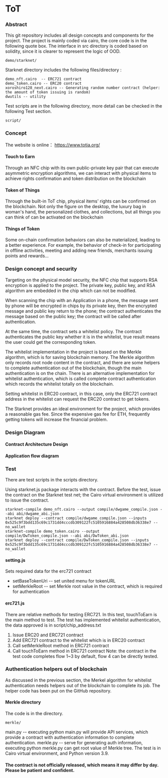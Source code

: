 # ToT

### Abstract
This git repository includes all design concepts and components for the project. The project is  mainly coded via cairo, the core code is in the following quote box. The interface in src directory is coded based on solidity, since it is clearer to represent the logic of OOD.   
```
demo/starknet/
```
Starknet directory includes the following files/directory :
```
demo_nft.cairo  -- ERC721 contract
demo_token.cairo -- ERC20 contract
xoroshiro128_next.cairo -- Generating random number contract (helper: the amount of token issuing is random)
dwutils -- utility
```
Test scripts are in the following directory, more detail can be checked in the following Test section.
```
script/
```

### Concept
The website is online： https://www.totia.org/

#### Touch to Earn
Through an NFC chip with its own public-private key pair that can execute asymmetric encryption algorithms, we can interact with physical items to achieve rights confirmation and token distribution on the blockchain
#### Token of Things
Through the built-in ToT chip, physical items' rights can be confirmed on the blockchain. Not only the figure on the desktop, the luxury bag in woman's hand, the personalized clothes, and collections, but all things you can think of can be activated on the blockchain
#### Things of Token
Some on-chain confirmation behaviors can also be materialized, leading to a better experience. For example, the behavior of check-in for participating in offline activities, meeting and adding new friends, merchants issuing points and rewards...

### Design concept and security 
Targeting on the physical model security, the NFC chip that supports RSA encryption is applied to the project. The private key, public key, and RSA algorithm are embedded in the chip which can not be modified.

When scanning the chip with an Application in a phone, the message sent by phone will be encrypted in chips by its private key, then the encrypted message and public key return to the phone; the contract authenticates the message based on the public key; the contract will be called after authentication. 

At the same time, the contract sets a whitelist policy.  The contract authenticates the public key whether it is in the whitelist, true result means the user could get the corresponding token.
 
The whitelist implementation in the project is based on the Merkle algorithm, which is for saving blockchain memory. The Merkle algorithm only records root node content in the contract, and there are some helpers to complete authentication out of the blockchain, though the main authentication is on the chain. There is an alternative implementation for whitelist authentication, which is called complete contract authentication which records the whitelist totally on the blockchain.

Setting whitelist in ERC20 contract, in this case, only the ERC721 contract address in the whitelist can request the ERC20 contract to get tokens.

The Starknet provides an ideal environment for the project, which provides a reasonable gas fee. Since the expensive gas fee for ETH, frequently getting tokens will increase the financial problem. 

### Design Diagram
#### Contract Architecture Design

#### Application flow diagram

### Test
There are test scripts in the scripts directory.

Using starknet.js package interacts with the contract. Before the test, issue the contract on the Starknet test net; the Cairo virtual environment is utilized to issue the contract.
```
starknet-compile demo_nft.cairo --output compile/dwgame_compile.json --abi abi/dwgame_abi.json
starknet deploy --contract compile/dwgame_compile.json --inputs 0x525c9f3bdd135c69c1731dd4cccdb309122fc5105916884a428508db36338e7 --no_wallet
starknet-compile demo_token.cairo --output compile/DwToken_compile.json --abi abi/DwToken_abi.json
starknet deploy --contract compile/DwToken_compile.json --inputs 0x525c9f3bdd135c69c1731dd4cccdb309122fc5105916884a428508db36338e7 --no_wallet
```
#### setting.js
Sets required data for the erc721 contract
- setBaseTokenUri -- set united menu for tokenURL
- setMerkleRoot -- set Merkle root value in the contract, which is required for authentication

#### erc721.js 
There are relative methods for testing ERC721. In this test, touchToEarn is the main method to test. The test has implemented whitelist authentication, the data approved is in script/chip_address.txt 
1. Issue ERC20 and ERC721 contract
2. Add ERC721 contract to the whitelist which is in ERC20 contract
3. Call setMerkleRoot method in ERC721 contract
4. Call touchToEarn method in ERC721 contract 
Note: the contract in the test code completes flow 1~3 by default, flow 4 can be directly tested.

### Authentication helpers out of blockchain
As discussed in the previous section, the Merkel algorithm for whitelist authentication needs helpers out of the blockchain to complete its job. The helper code has been put on the GitHub repository.
#### Merkle directory
The code is in the directory.
```
merkle/
```
main.py -- executing python main.py will provide API services, which provide a contract with authentication information to complete authentication.
merkle.py -- serve for generating auth information, executing python merkle.py can get root value of Merkle tree.
The test is in Cairo virtual environment, and Python version 3.9.

#### The contract is not officially released, which means it may differ by day. Please be patient and confident.
